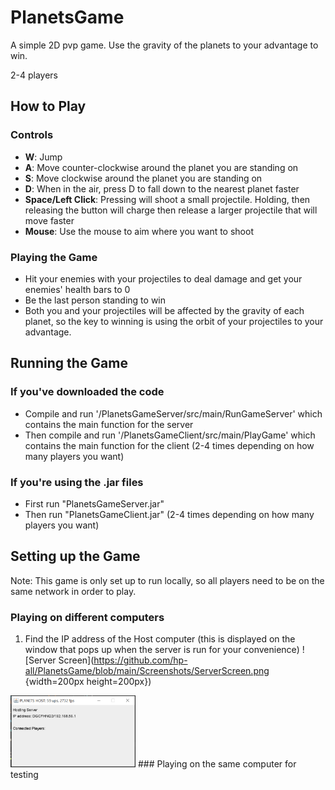 # PlanetsGame
A simple 2D pvp game. Use the gravity of the planets to your advantage to win.

2-4 players
## How to Play
### Controls
- **W**: Jump
- **A**: Move counter-clockwise around the planet you are standing on
- **S**: Move clockwise around the planet you are standing on
- **D**: When in the air, press D to fall down to the nearest planet faster
- **Space/Left Click**: Pressing will shoot a small projectile. Holding, then releasing the button will charge then release a larger projectile that will move faster
- **Mouse**: Use the mouse to aim where you want to shoot
### Playing the Game
- Hit your enemies with your projectiles to deal damage and get your enemies' health bars to 0
- Be the last person standing to win
- Both you and your projectiles will be affected by the gravity of each planet, so the key to winning is using the orbit of your projectiles to your advantage.

## Running the Game
### If you've downloaded the code
- Compile and run '/PlanetsGameServer/src/main/RunGameServer' which contains the main function for the server
- Then compile and run '/PlanetsGameClient/src/main/PlayGame' which contains the main function for the client (2-4 times depending on how many players you want)
### If you're using the .jar files
- First run "PlanetsGameServer.jar"
- Then run "PlanetsGameClient.jar" (2-4 times depending on how many players you want)
## Setting up the Game
Note: This game is only set up to run locally, so all players need to be on the same network in order to play.
### Playing on different computers
1. Find the IP address of the Host computer (this is displayed on the window that pops up when the server is run for your convenience)
![Server Screen](https://github.com/hp-all/PlanetsGame/blob/main/Screenshots/ServerScreen.png {width=200px height=200px})
<img src="https://github.com/hp-all/PlanetsGame/blob/main/Screenshots/ServerScreen.png" width="200">
### Playing on the same computer for testing
